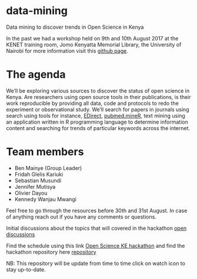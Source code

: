 # data-mining
Data mining to discover trends in Open Science in Kenya

In the past we had a workshop held on 9th and 10th August 2017 at the KENET training room, Jomo Kenyatta Memorial Library, the University of Nairobi for more information visit this [github page](https://bioinfonet.github.io/OpenScienceKE/). 

# The agenda

We’ll be exploring various sources to discover the status of open science in Kenya. Are researchers using open source tools in their publications, is their work reproducible by providing all data, code and protocols to redo the experiment or observational study. We’ll search for papers in journals using search using tools for instance, [EDirect](https://github.com/esohkevin/OpenScienceKEHackathon/blob/master/EDirect.md), [pubmed.mineR](https://www.ncbi.nlm.nih.gov/pubmed/26564970), text mining using an application written in R programming language to determine information content and searching for trends of particular keywords across the internet.

# Team members 

* Ben Mainye (Group Leader)
* Fridah Glelis Kariuki
* Sebastian Musundi
* Jennifer Mutisya
* Olivier Dayou
* Kennedy Wanjau Mwangi

Feel free to go through the resources before 30th and 31st August. In case of anything reach out if you have any comments or questions.

Initial discussions about the topics that will covered in the hackathon [open discussions](https://github.com/BioinfoNet/OpenScienceKEHackathon/issues)


Find the schedule using this link [Open Science KE hackathon](https://github.com/BioinfoNet/OpenScienceKEHackathon/blob/master/hackathonschedule.md) and find the hackathon repository here [repository](https://github.com/BioinfoNet/OpenScienceKEHackathon)

NB: This repository will be update from time to time click on watch icon to stay up-to-date.
